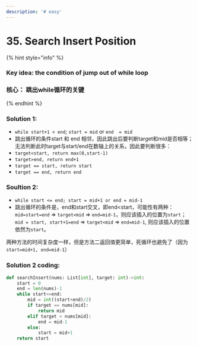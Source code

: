 ```yaml
---
description: '# easy'
---
```


# 35. Search Insert Position



{% hint style="info" %}
### Key idea: the condition of jump out of while loop

### 核心： 跳出while循环的关键
{% endhint %}

### Solution 1:

* `while start+1 < end`; `start = mid` or `end  = mid`
* 跳出循环的条件start 和 end 相邻，因此跳出后要判断target和mid是否相等；无法判断此时target与start/end在数轴上的关系，因此要判断很多：
* `target<start, return max(0,start-1)`
* `target>end, return end+1`
* `target == start, return start`
* `target == end, return end`

### Soultion 2:

* `while start <= end; start = mid+1 or end = mid-1`
* 跳出循环的条件是，end和start交叉，即end&lt;start，可能性有两种：`mid=start=end`  =&gt;  `target<mid`  =&gt;  `end=mid-1`，则应该插入的位置为`start`；`mid = start, start+1=end`  =&gt; `target<mid`  =&gt; `end=mid-1`, 则应该插入的位置依然为`start`。

两种方法的时间复杂度一样，但是方法二返回值更简单，死循环也避免了（因为`start=mid+1, end=mid-1`）

### Solution 2 coding:

```python
def searchInsert(nums: List[int], target: int)->int:
    start = 0
    end = len(nums)-1
    while start<=end:
        mid = int((start+end)/2)
        if target == nums[mid]:
            return mid
        elif target < nums[mid]:
            end = mid-1
        else:
            start = mid+1
    return start

```



